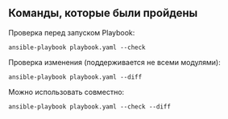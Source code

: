 ## Команды, которые были пройдены
Проверка перед запуском Playbook:
```SHELL
ansible-playbook playbook.yaml --check
```
Проверка изменения (поддерживается не всеми модулями):
```SHELL
ansible-playbook playbook.yaml --diff
```
Можно использовать совместно:
```SHELL
ansible-playbook playbook.yaml --check --diff
```